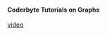 #### Coderbyte Tutorials on Graphs 
[video](https://youtu.be/e4RezPkq3UI?list=PLxQ8cCJ6LyOZliGURipQhb9NRza33Jgjs)
